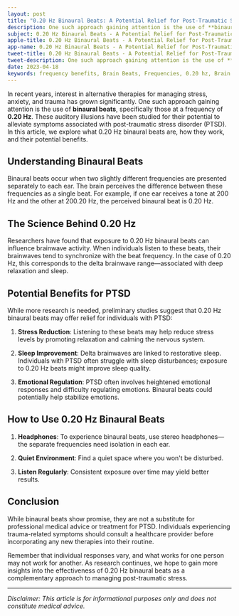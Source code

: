 ```yaml
---
layout: post
title: "0.20 Hz Binaural Beats: A Potential Relief for Post-Traumatic Stress"
description: One such approach gaining attention is the use of **binaural beats**, specifically those at a frequency of 0.20 Hz. These auditory illusions have been studied for their potential to alleviate symptoms associated with post-traumatic stress disorder (PTSD).
subject: 0.20 Hz Binaural Beats - A Potential Relief for Post-Traumatic Stress
apple-title: 0.20 Hz Binaural Beats - A Potential Relief for Post-Traumatic Stress
app-name: 0.20 Hz Binaural Beats - A Potential Relief for Post-Traumatic Stress
tweet-title: 0.20 Hz Binaural Beats - A Potential Relief for Post-Traumatic Stress
tweet-description: One such approach gaining attention is the use of **binaural beats**, specifically those at a frequency of 0.20 Hz. These auditory illusions have been studied for their potential to alleviate symptoms associated with post-traumatic stress disorder (PTSD).
date: 2023-04-18
keywords: frequency benefits, Brain Beats, Frequencies, 0.20 hz, Brain wave entrainment, sound therapy, PTSD, post-traumatic stress disorder (PTSD), mild depression, healing
---
```


In recent years, interest in alternative therapies for managing stress, anxiety, and trauma has grown significantly. One such approach gaining attention is the use of **binaural beats**, specifically those at a frequency of **0.20 Hz**. These auditory illusions have been studied for their potential to alleviate symptoms associated with post-traumatic stress disorder (PTSD). In this article, we explore what 0.20 Hz binaural beats are, how they work, and their potential benefits.

## Understanding Binaural Beats

Binaural beats occur when two slightly different frequencies are presented separately to each ear. The brain perceives the difference between these frequencies as a single beat. For example, if one ear receives a tone at 200 Hz and the other at 200.20 Hz, the perceived binaural beat is 0.20 Hz.

## The Science Behind 0.20 Hz

Researchers have found that exposure to 0.20 Hz binaural beats can influence brainwave activity. When individuals listen to these beats, their brainwaves tend to synchronize with the beat frequency. In the case of 0.20 Hz, this corresponds to the delta brainwave range—associated with deep relaxation and sleep.

## Potential Benefits for PTSD

While more research is needed, preliminary studies suggest that 0.20 Hz binaural beats may offer relief for individuals with PTSD:

1. **Stress Reduction**: Listening to these beats may help reduce stress levels by promoting relaxation and calming the nervous system.

2. **Sleep Improvement**: Delta brainwaves are linked to restorative sleep. Individuals with PTSD often struggle with sleep disturbances; exposure to 0.20 Hz beats might improve sleep quality.

3. **Emotional Regulation**: PTSD often involves heightened emotional responses and difficulty regulating emotions. Binaural beats could potentially help stabilize emotions.

## How to Use 0.20 Hz Binaural Beats

1. **Headphones**: To experience binaural beats, use stereo headphones—the separate frequencies need isolation in each ear.

2. **Quiet Environment**: Find a quiet space where you won't be disturbed.

3. **Listen Regularly**: Consistent exposure over time may yield better results.

## Conclusion

While binaural beats show promise, they are not a substitute for professional medical advice or treatment for PTSD. Individuals experiencing trauma-related symptoms should consult a healthcare provider before incorporating any new therapies into their routine.

Remember that individual responses vary, and what works for one person may not work for another. As research continues, we hope to gain more insights into the effectiveness of 0.20 Hz binaural beats as a complementary approach to managing post-traumatic stress.

---

*Disclaimer: This article is for informational purposes only and does not constitute medical advice.*

 
